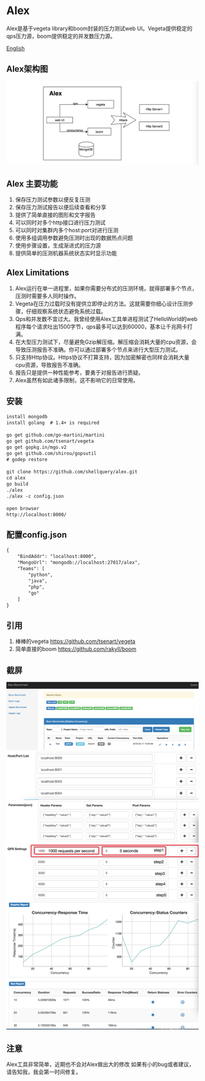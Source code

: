 Alex
=================
Alex是基于vegeta library和boom封装的压力测试web UI。Vegeta提供稳定的qps压力源，boom提供稳定的并发数压力源。

[English](README_en.md)

Alex架构图
-----------------
![Alex Architecture](screenshot/arch.png)

Alex 主要功能
-----------------------------------
1. 保存压力测试参数以便反复压测
2. 保存压力测试报告以便后续查看和分享
3. 提供了简单直接的图形和文字报告
4. 可以同时对多个http接口进行压力测试
5. 可以同时对集群内多个host:port对进行压测
6. 使用多组调用参数避免压测时出现的数据热点问题
7. 使用步骤设置，生成渐进式的压力源
8. 提供简单的压测机器系统状态实时显示功能

Alex Limitations
-----------------------------------
1. Alex运行在单一进程里，如果你需要分布式的压测环境，就得部署多个节点，压测时需要多人同时操作。
2. Vegeta在压力过载时没有提供立即停止的方法。这就需要你细心设计压测步骤，仔细观察系统状态避免系统过载。
3. Qps和并发数不宜过大。我曾经使用Alex工具单进程测试了HelloWorld的web程序每个请求吐出1500字节，qps最多可以达到60000，基本让千兆网卡打满。
4. 在大型压力测试下，尽量避免Gzip解压缩。解压缩会消耗大量的cpu资源，会导致压测报告不准确。你可以通过部署多个节点来进行大型压力测试。
5. 只支持Http协议。Https协议不打算支持，因为加密解密也同样会消耗大量cpu资源，导致报告不准确。
6. 报告只是提供一种性能参考，要勇于对报告进行质疑。
7. Alex虽然有如此诸多限制，这不影响它的日常使用。

安装
----------------------------------
```
install mongodb
install golang  # 1.4+ is required

go get github.com/go-martini/martini
go get github.com/tsenart/vegeta
go get gopkg.in/mgo.v2
go get github.com/shirou/gopsutil
# godep restore

git clone https://github.com/shellquery/alex.git
cd alex
go build
./alex
./alex -c config.json

open browser
http://localhost:8000/

```

配置config.json
---------------------------
```
{
    "BindAddr": "localhost:8000",
    "MongoUrl": "mongodb://localhost:27017/alex",
    "Teams": [
        "python",
        "java",
        "php",
        "go"
    ]
}

```

引用
-----------------------------
1. 棒棒的vegeta https://github.com/tsenart/vegeta
2. 简单直接的boom https://github.com/rakyll/boom

截屏
-----------------------------
![Benchmark List](screenshot/jobs.png)
![Randomize Host:ports](screenshot/multiple_servers.png)
![Randomize Parameters](screenshot/multiple_parameters.png)
![Step Settings](screenshot/step_settings.png)
![Benchmark Reports](screenshot/metrics.png)

注意
-----------------------------
Alex工具非常简单，近期也不会对Alex做出大的修改
如果有小的bug或者建议，请告知我，我会第一时间修复。
